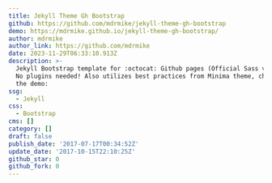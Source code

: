 ```yaml
---
title: Jekyll Theme Gh Bootstrap
github: https://github.com/mdrmike/jekyll-theme-gh-bootstrap
demo: https://mdrmike.github.io/jekyll-theme-gh-bootstrap/
author: mdrmike
author_link: https://github.com/mdrmike
date: 2023-11-29T06:33:10.913Z
description: >-
  Jekyll Bootstrap template for :octocat: Github pages (Official Sass version).
  No plugins needed! Also utilizes best practices from Minima theme, checkout
  the demo:
ssg:
  - Jekyll
css:
  - Bootstrap
cms: []
category: []
draft: false
publish_date: '2017-07-17T00:34:52Z'
update_date: '2017-10-15T22:10:25Z'
github_star: 0
github_fork: 0
---
```

